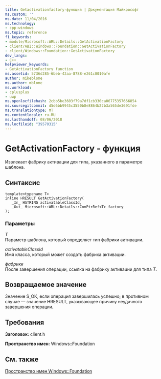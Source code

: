```yaml
---
title: Getactivationfactory-функция | Документация Майкрософт
ms.custom: ''
ms.date: 11/04/2016
ms.technology:
- cpp-windows
ms.topic: reference
f1_keywords:
- module/Microsoft::WRL::Details::GetActivationFactory
- client/ABI::Windows::Foundation::GetActivationFactory
- client/Windows::Foundation::GetActivationFactory
dev_langs:
- C++
helpviewer_keywords:
- GetActivationFactory function
ms.assetid: 5736d285-6beb-42aa-8788-e261c0010afe
author: mikeblome
ms.author: mblome
ms.workload:
- cplusplus
- uwp
ms.openlocfilehash: 2cbb5be3603f79a7df1cb330ca06775357666854
ms.sourcegitcommit: d5d6bb9945c3550b8e8864b22b3a565de3691fde
ms.translationtype: MT
ms.contentlocale: ru-RU
ms.lasthandoff: 08/06/2018
ms.locfileid: "39570315"
---
```

# <a name="getactivationfactory-function"></a>GetActivationFactory - функция
Извлекает фабрику активации для типа, указанного в параметре шаблона.  
  
## <a name="syntax"></a>Синтаксис  
  
```  
template<typename T>  
inline HRESULT GetActivationFactory(  
   _In_ HSTRING activatableClassId,  
   _Out_ Microsoft::WRL::Details::ComPtrRef<T> factory  
);  
```  
  
### <a name="parameters"></a>Параметры  
 *T*  
 Параметр шаблона, который определяет тип фабрики активации.  
  
 *activatableClassId*  
 Имя класса, который может создать фабрика активации.  
  
 *фабрики*  
 После завершения операции, ссылка на фабрику активации для типа *T*.  
  
## <a name="return-value"></a>Возвращаемое значение  
 Значение S_OK, если операция завершилась успешно; в противном случае — значение HRESULT, указывающее причину неудачного завершения операции.  
  
## <a name="requirements"></a>Требования  
 **Заголовок:** client.h  
  
 **Пространство имен:** Windows::Foundation  
  
## <a name="see-also"></a>См. также  
 [Пространство имен Windows::Foundation](../windows/windows-foundation-namespace.md)